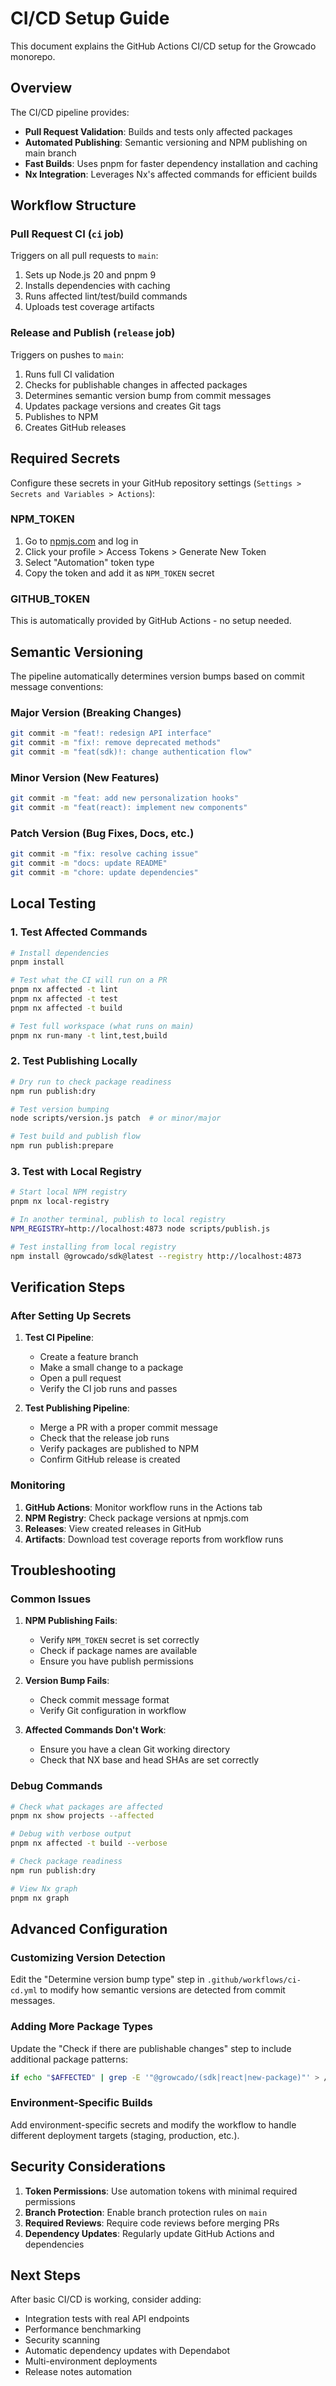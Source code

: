 # CI/CD Setup Guide

This document explains the GitHub Actions CI/CD setup for the Growcado monorepo.

## Overview

The CI/CD pipeline provides:
- **Pull Request Validation**: Builds and tests only affected packages
- **Automated Publishing**: Semantic versioning and NPM publishing on main branch
- **Fast Builds**: Uses pnpm for faster dependency installation and caching
- **Nx Integration**: Leverages Nx's affected commands for efficient builds

## Workflow Structure

### Pull Request CI (`ci` job)
Triggers on all pull requests to `main`:
1. Sets up Node.js 20 and pnpm 9
2. Installs dependencies with caching
3. Runs affected lint/test/build commands
4. Uploads test coverage artifacts

### Release and Publish (`release` job)
Triggers on pushes to `main`:
1. Runs full CI validation
2. Checks for publishable changes in affected packages
3. Determines semantic version bump from commit messages
4. Updates package versions and creates Git tags
5. Publishes to NPM
6. Creates GitHub releases

## Required Secrets

Configure these secrets in your GitHub repository settings (`Settings > Secrets and Variables > Actions`):

### NPM_TOKEN
1. Go to [npmjs.com](https://www.npmjs.com) and log in
2. Click your profile > Access Tokens > Generate New Token
3. Select "Automation" token type
4. Copy the token and add it as `NPM_TOKEN` secret

### GITHUB_TOKEN
This is automatically provided by GitHub Actions - no setup needed.

## Semantic Versioning

The pipeline automatically determines version bumps based on commit message conventions:

### Major Version (Breaking Changes)
```bash
git commit -m "feat!: redesign API interface"
git commit -m "fix!: remove deprecated methods"
git commit -m "feat(sdk)!: change authentication flow"
```

### Minor Version (New Features)
```bash
git commit -m "feat: add new personalization hooks"
git commit -m "feat(react): implement new components"
```

### Patch Version (Bug Fixes, Docs, etc.)
```bash
git commit -m "fix: resolve caching issue"
git commit -m "docs: update README"
git commit -m "chore: update dependencies"
```

## Local Testing

### 1. Test Affected Commands
```bash
# Install dependencies
pnpm install

# Test what the CI will run on a PR
pnpm nx affected -t lint
pnpm nx affected -t test  
pnpm nx affected -t build

# Test full workspace (what runs on main)
pnpm nx run-many -t lint,test,build
```

### 2. Test Publishing Locally
```bash
# Dry run to check package readiness
npm run publish:dry

# Test version bumping
node scripts/version.js patch  # or minor/major

# Test build and publish flow
npm run publish:prepare
```

### 3. Test with Local Registry
```bash
# Start local NPM registry
pnpm nx local-registry

# In another terminal, publish to local registry
NPM_REGISTRY=http://localhost:4873 node scripts/publish.js

# Test installing from local registry
npm install @growcado/sdk@latest --registry http://localhost:4873
```

## Verification Steps

### After Setting Up Secrets

1. **Test CI Pipeline**:
   - Create a feature branch
   - Make a small change to a package
   - Open a pull request
   - Verify the CI job runs and passes

2. **Test Publishing Pipeline**:
   - Merge a PR with a proper commit message
   - Check that the release job runs
   - Verify packages are published to NPM
   - Confirm GitHub release is created

### Monitoring

1. **GitHub Actions**: Monitor workflow runs in the Actions tab
2. **NPM Registry**: Check package versions at npmjs.com
3. **Releases**: View created releases in GitHub
4. **Artifacts**: Download test coverage reports from workflow runs

## Troubleshooting

### Common Issues

1. **NPM Publishing Fails**:
   - Verify `NPM_TOKEN` secret is set correctly
   - Check if package names are available
   - Ensure you have publish permissions

2. **Version Bump Fails**:
   - Check commit message format
   - Verify Git configuration in workflow

3. **Affected Commands Don't Work**:
   - Ensure you have a clean Git working directory
   - Check that NX base and head SHAs are set correctly

### Debug Commands

```bash
# Check what packages are affected
pnpm nx show projects --affected

# Debug with verbose output
pnpm nx affected -t build --verbose

# Check package readiness
npm run publish:dry

# View Nx graph
pnpm nx graph
```

## Advanced Configuration

### Customizing Version Detection

Edit the "Determine version bump type" step in `.github/workflows/ci-cd.yml` to modify how semantic versions are detected from commit messages.

### Adding More Package Types

Update the "Check if there are publishable changes" step to include additional package patterns:

```bash
if echo "$AFFECTED" | grep -E '"@growcado/(sdk|react|new-package)"' > /dev/null; then
```

### Environment-Specific Builds

Add environment-specific secrets and modify the workflow to handle different deployment targets (staging, production, etc.).

## Security Considerations

1. **Token Permissions**: Use automation tokens with minimal required permissions
2. **Branch Protection**: Enable branch protection rules on `main`
3. **Required Reviews**: Require code reviews before merging PRs
4. **Dependency Updates**: Regularly update GitHub Actions and dependencies

## Next Steps

After basic CI/CD is working, consider adding:
- Integration tests with real API endpoints
- Performance benchmarking
- Security scanning
- Automatic dependency updates with Dependabot
- Multi-environment deployments
- Release notes automation 